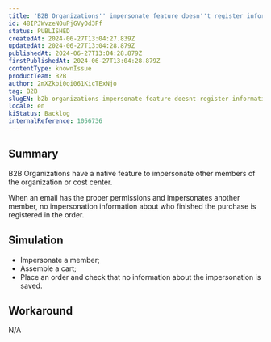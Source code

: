 ```yaml
---
title: 'B2B Organizations'' impersonate feature doesn''t register information in orders'
id: 48IPJWvzeN0uPjGVyOd3Ff
status: PUBLISHED
createdAt: 2024-06-27T13:04:27.839Z
updatedAt: 2024-06-27T13:04:28.879Z
publishedAt: 2024-06-27T13:04:28.879Z
firstPublishedAt: 2024-06-27T13:04:28.879Z
contentType: knownIssue
productTeam: B2B
author: 2mXZkbi0oi061KicTExNjo
tag: B2B
slugEN: b2b-organizations-impersonate-feature-doesnt-register-information-in-orders
locale: en
kiStatus: Backlog
internalReference: 1056736
---
```


## Summary


B2B Organizations have a native feature to impersonate other members of the organization or cost center.

When an email has the proper permissions and impersonates another member, no impersonation information about who finished the purchase is registered in the order.


##

## Simulation



- Impersonate a member;
- Assemble a cart;
- Place an order and check that no information about the impersonation is saved.


##

## Workaround


N/A




